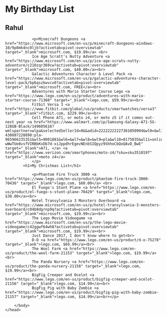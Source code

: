 <html>
    <head>
        <title>
            Rahul's Gift List
        </title>
        <link rel="stylesheet" href="styles.css">
        <body>
            <h1>My Birthday List</h1>
            <h2>Rahul</h2>

                <p>Minecraft Dungeons <a href="https://www.microsoft.com/en-us/p/minecraft-dungeons-windows-10/9p8mk4nc0ljb?activetab=pivot:overviewtab" target="_blank">microsoft.com, $19.99</a> <br>
                Ice Age Scratt's Nutty Adventure <a href="https://www.microsoft.com/en-us/p/ice-age-scrats-nutty-adventure/c210zqr369cw?activetab=pivot:overviewtab" target="_blank">microsoft.com, $40.00</a><br>
                Galactic Adventures Character & Level Pack <a href="https://www.microsoft.com/en-us/p/galactic-adventures-character-level-pack/bp6qszkwvcx0?activetab=pivot:overviewtab" target="_blank">microsoft.com, FREE</a><br>
                Adventures with Mario Starter Course Lego <a href="https://www.lego.com/en-us/product/adventures-with-mario-starter-course-71360" target="_blank">lego.com, $59.99</a><br>
                Fitbit Versa 3 <a href="https://www.fitbit.com/global/us/products/smartwatches/versa3" target="_blank">fitbit.com, $229.99</a><br>
                Cell Phone A71, or moto z4, or moto z5 if it comes out-next year <a href="https://www.walmart.com/ip/Samsung-Galaxy-A71-5G-128GB-Black/149605616?wmlspartner=wlpa&selectedSellerId=0&&adid=22222222227361050904&wl0=&wl1=g&wl2=c&wl3=468459474871&wl4=aud-430887228898:pla-965966235351&wl5=9001881&wl6=&wl7=&wl8=&wl9=pla&wl10=8175035&wl11=online&wl12=149605616&veh=sem&gclid=CjwKCAjwrKr8BRB_EiwA7eFapizac-wWwTUe8vsfVIRBbKvDb7d-xiJppdhrEgevNEnbSIQpyz9ShhoCbQoQAvD_BwE" target="_blank">A71, </a> <a href="https://www.verizon.com/smartphones/moto-z4/?sku=sku3510197" target="_blank">moto z4</a>
                </p>
            <h1>My Christmas List</h1>

                <p>Phantom Fire Truck 3000 <a href="https://www.lego.com/en-us/product/phantom-fire-truck-3000-70436" target="_blank">lego.com, $60.00</a> <br>
                El Fuego's Stunt Plane <a href="https://www.lego.com/en-us/product/el-fuego-s-stunt-plane-70429" target="_blank">lego.com, $30.00</a><br>
                Hotel Transylvania 3 Monsters Overboard <a href="https://www.microsoft.com/en-us/p/hotel-transylvania-3-monsters-overboard/c04b8dgrnp9q?activetab=pivot:overviewtab" target="_blank">microsoft.com, $19.99</a><br>
                The Lego Movie Videogame <a href="https://www.microsoft.com/en-us/p/the-lego-movie-videogame/c42ggwf64wh8?activetab=pivot:overviewtab" target="_blank">microsoft.com, $19.99</a><br>
                Just Dance 2017, I don't know where to get<br>
                D-O <a href="https://www.lego.com/en-us/product/d-o-75278" target="_blank">lego.com, $69.99</a><br>
                The Wool Farm <a href="https://www.lego.com/en-us/product/the-wool-farm-21153" target="_blank">lego.com, $19.99</a><br>
                The Panda Nursery <a href="https://www.lego.com/en-us/product/the-panda-nursery-21158" target="_blank">lego.com, $19.99</a><br>
                BigFig Creeper and Ocelot <a href="https://www.lego.com/en-us/product/bigfig-creeper-and-ocelot-21156" target="_blank">lego.com, $14.99</a><br>
                BigFig Pig with Baby Zombie <a href="https://www.lego.com/en-us/product/bigfig-pig-with-baby-zombie-21157" target="_blank">lego.com, $14.99</a><br></p>

        </body>
    </head>
</html>
